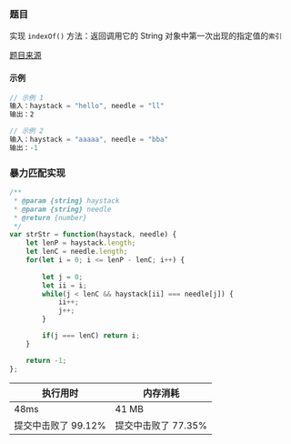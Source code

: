 ### 题目

实现 `indexOf()` 方法：返回调用它的 String 对象中第一次出现的指定值的`索引`

[题目来源](https://leetcode.cn/problems/implement-strstr)

#### 示例

```js
// 示例 1
输入：haystack = "hello", needle = "ll"
输出：2

// 示例 2
输入：haystack = "aaaaa", needle = "bba"
输出：-1
```

### 暴力匹配实现

```js
/**
 * @param {string} haystack
 * @param {string} needle
 * @return {number}
 */
var strStr = function(haystack, needle) {
    let lenP = haystack.length;
    let lenC = needle.length;
    for(let i = 0; i <= lenP - lenC; i++) {
        
        let j = 0;
        let ii = i;
        while(j < lenC && haystack[ii] === needle[j]) {
            ii++;
            j++;
        }

        if(j === lenC) return i;
    }

    return -1;
};
```
| 执行用时 | 内存消耗 |
| -----| ---- |
| 48ms |41 MB|
| 提交中击败了 99.12% | 提交中击败了 77.35%|